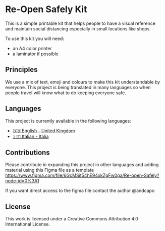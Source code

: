 # Re-Open Safely Kit
This is a simple printable kit that helps people to have a visual reference and maintain social distancing especially in small locations like shops.

To use this kit you will need:
* an A4 color printer
* a laminator if possible

## Principles
We use a mix of text, emoji and colours to make this kit understandable by everyone. This project is being translated in many languages so when people travel will know what to do keeping everyone safe.

## Languages
This project is currently available in the following languages: 

* [🇬🇧 English - United Kingdom](https://github.com/andcapo/re-open/blob/master/IT/Italian%20-%20Re-open%20Safely.pdf)
* [🇮🇹 Italian - Italia](https://github.com/andcapo/re-open/blob/master/EN/English%20-%20Re-open%20Safely.pdf)

## Contributions
Please contribute in expanding this project in other languages and adding material using this Figma file as a template
https://www.figma.com/file/6GcMSit54hE94xkZgFw0ga/Re-open-Safely?node-id=0%3A1

If you want direct access to the figma file contact the author @andcapo

## License
This work is licensed under a Creative Commons Attribution 4.0 International License.
